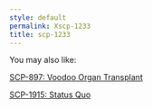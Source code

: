```yaml
---
style: default
permalink: Xscp-1233
title: scp-1233
---
```

You may also like:

[SCP-897: Voodoo Organ Transplant](http://scp-wiki.net/scp-897)

[SCP-1915: Status Quo](http://scp-wiki.net/scp-1915)
